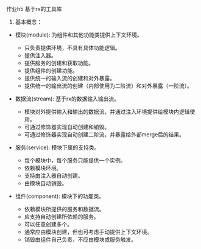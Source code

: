 作业h5 基于rx的工具库

1. 基本概念：

  - 模块(module): 为组件和其他功能类提供上下文环境。
    - 只负责提供环境，不具有具体功能逻辑。
    - 提供注入器。
    - 提供服务的创建和获取功能。
    - 提供组件的创建功能。
    - 提供统一的输入流的创建和对外暴露。
    - 提供统一的输出流的创建（内部使用为二阶流）和对外暴露（一阶流）。

  - 数据流(stream): 基于rx的数据输入输出流。
    - 模块对外提供输入和输出的数据流，并通过注入环境提供给模块内逻辑使用。
    - 可通过修饰器实现自动创建和销毁。
    - 可通过修饰器实现自动创建二阶流，并暴露给外部merge后的结果。

  - 服务(service): 模块下属的支持类。
    - 每个模块中，每个服务只能提供一个实例。
    - 依赖模块环境。
    - 支持由注入器自动创建。
    - 由模块自动销毁。

  - 组件(component): 模块下的功能类。
    - 依赖模块所提供的服务和数据流。
    - 应支持自动创建所依赖的服务。
    - 可以任意创建多个。
    - 通常应由模块创建，但也可考虑手动提供上下文环境。
    - 销毁由组件自己负责，不应由模块或服务触发。

